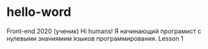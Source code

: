 # hello-word
Front-end 2020 (ученик)
Hi humans!
Я начинающий програмист с нулевыми знаниямим языков программирования. Lesson 1
